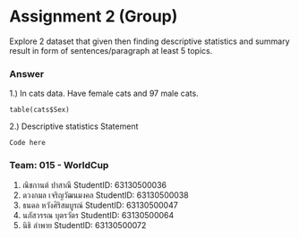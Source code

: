 # Assignment 2 (Group)
Explore 2 dataset that given then finding descriptive statistics and summary result in form of sentences/paragraph at least 5 topics.

### Answer

1.) In cats data. Have female cats and 97 male cats.
```{R}
table(cats$Sex)
```

2.) Descriptive statistics Statement
```{R}
Code here
```


### Team: 015 - WorldCup

1. ณิชกานต์ ปาสาณี     StudentID: 63130500036
2. ดวงกมล เจริญวัฒนมงคล    StudentID: 63130500038
3. ธนดล หวังศิริสมบูรณ์    StudentID: 63130500047
4. นภัสวรรณ บุตรวัตร      StudentID: 63130500064
5. นิธิ ลำพาย     StudentID: 63130500072
